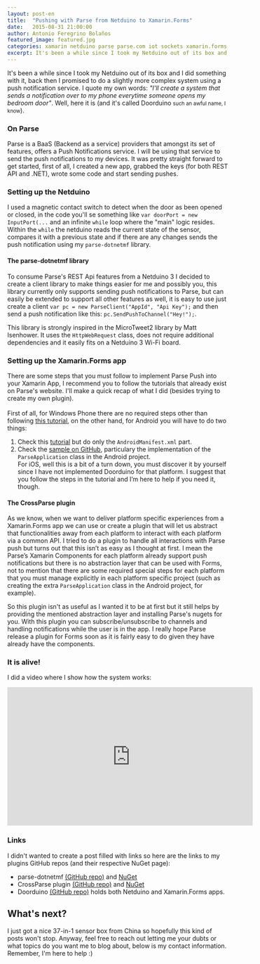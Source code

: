 ```yaml
---
layout: post-en
title:  "Pushing with Parse from Netduino to Xamarin.Forms"
date:   2015-08-31 21:00:00
author: Antonio Feregrino Bolaños
featured_image: featured.jpg
categories: xamarin netduino parse parse.com iot sockets xamarin.forms poc xamarin
excerpt: It's been a while since I took my Netduino out of its box and I did something with it, back then I promised to do a slightly more complex system using a push notification service.
---
```

It's been a while since I took my Netduino out of its box and I did something with it, back then I promised to do a slightly more complex system using a push notification service. I quote my own words: *"I'll create a system that sends a notification over to my phone everytime someone opens my bedroom door"*. Well, here it is (and it's called Doorduino <small>such an awful name, I know</small>).

### On Parse  
Parse is a BaaS (Backend as a service) providers that amongst its set of features, offers a Push Notifications service. I will be using that service to send the push notifications to my devices. It was pretty straight forward to get started, first of all, I created a new app, grabbed the keys (for both REST API and .NET), wrote some code and start sending pushes.

### Setting up the Netduino  
I used a magnetic contact switch to detect when the door as been opened or closed, in the code you'll se something like `var doorPort = new InputPort(...` and an infinite `while` loop where the "main" logic resides. Within the `while` the netduino reads the current state of the sensor, compares it with a previous state and if there are any changes sends the push notification using my `parse-dotnetmf` library.  

#### The parse-dotnetmf library  

To consume Parse's REST Api features from a Netduino 3 I decided to create a client library to make things easier for me and possibly you, this library currently only supports sending push notifications to Parse, but can easily be extended to support all other features as well, it is easy to use just create a client `var pc = new ParseClient("AppId", "Api Key");` and then send a push notification like this: `pc.SendPushToChannel("Hey!");`.  

This library is strongly inspired in the MicroTweet2 library by Matt Isenhower. It uses the `HttpWebRequest` class, does not require additional dependencies and it easily fits on a Netduino 3 Wi-Fi board.

### Setting up the Xamarin.Forms app  
There are some steps that you must follow to implement Parse Push into your Xamarin App, I recommend you to follow the tutorials that already exist on Parse's website. I'll make a quick recap of what I did (besides trying to create my own plugin).  
<br />
First of all, for Windows Phone there are no required steps other than following <a href="https://www.parse.com/apps/quickstart#parse_push/windows_phone/existing" target="_blank">this tutorial</a>, on the other hand, for Android you will have to do two things:  
 1. Check this <a href="https://parse.com/apps/quickstart#parse_push/android/native/existing" target="_blank">tutorial</a> but do only the `AndroidManifest.xml` part.  
 2. Check the <a href="https://github.com/ParsePlatform/PushTutorial/tree/master/Xamarin" target="_blank">sample on GitHub</a>, particulary the implementation of the `ParseApplication` class in the Android project.  
For iOS, well this is a bit of a turn down, you must discover it by yourself since I have not implemented Doorduino for that platform. I suggest that you follow the steps in the tutorial and I’m here to help if you need it, though.

#### The CrossParse plugin  
As we know, when we want to deliver platform specific experiences from a Xamarin.Forms app we can use or create a plugin that will let us abstract that functionalities away from each platform to interact with each platform via a common API. I tried to do a plugin to handle all interactions with Parse push but turns out that this isn’t as easy as I thought at first. I mean the Parse’s Xamarin Components for each platform already support push notifications but there is no abstraction layer that can be used with Forms, not to mention that there are some required special steps for each platform that you must manage explicitly in each platform specific project (such as creating the extra `ParseApplication` class in the Android project, for example).  

So this plugin isn't as useful as I wanted it to be at first but it still helps by providing the mentioned abstraction layer and installing Parse's nugets for you. With this plugin you can subscribe/unsubscribe to channels and handling notifications while the user is in the app. I really hope Parse release a plugin for Forms soon as it is fairly easy to do given they have already have the components.  

### It is alive!
I did a video where I show how the system works:  
<iframe width="560" height="315" src="https://www.youtube.com/embed/0nbhVD7Ox00" frameborder="0" allowfullscreen></iframe>

### Links  
I didn't wanted to create a post filled with links so here are the links to my plugins GitHub repos (and their respective NuGet page):  
 - parse-dotnetmf [(GitHub repo)](https://github.com/fferegrino/parse-dotnetmf) and [NuGet](https://www.nuget.org/packages/M16.Parse.DotNetMf/)  
 - CrossParse plugin [(GitHub repo)](https://github.com/messier16/xamarin-plugins/tree/master/M16.Parse) and [NuGet](https://www.nuget.org/packages/Xam.Plugin.Parse/)  
 - Doorduino [(GitHub repo)](https://github.com/fferegrino/doorduino) holds both Netduino and Xamarin.Forms apps.  

## What's next?
I just got a nice 37-in-1 sensor box from China so hopefully this kind of posts won't stop. Anyway, feel free to reach out letting me your dubts or what topics do you want me to blog about, below is my contact information. Remember, I'm here to help :)